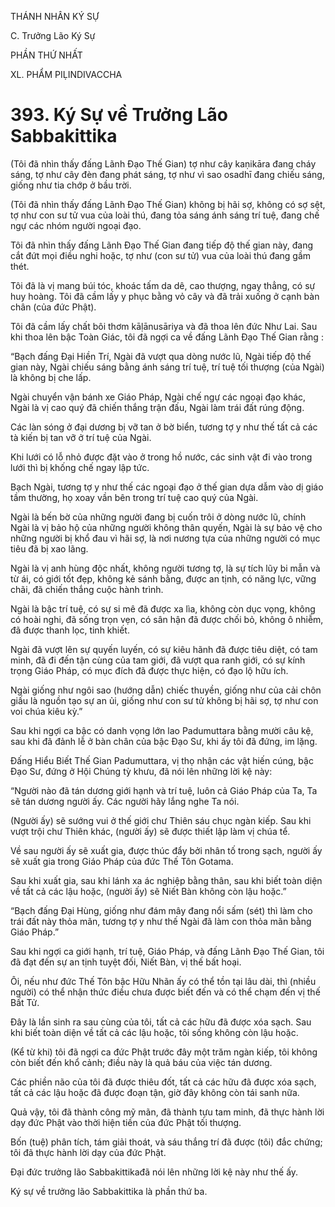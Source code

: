 THÁNH NHÂN KÝ SỰ

C. Trưởng Lão Ký Sự

PHẦN THỨ NHẤT

XL. PHẨM PIḶINDIVACCHA

# 393. Ký Sự về Trưởng Lão Sabbakittika

(Tôi đã nhìn thấy đấng Lãnh Đạo Thế Gian) tợ như cây kaṇikāra đang cháy sáng, tợ như cây đèn đang phát sáng, tợ như vì sao osadhī đang chiếu sáng, giống như tia chớp ở bầu trời.

(Tôi đã nhìn thấy đấng Lãnh Đạo Thế Gian) không bị hãi sợ, không có sợ sệt, tợ như con sư tử vua của loài thú, đang tỏa sáng ánh sáng trí tuệ, đang chế ngự các nhóm người ngoại đạo.

Tôi đã nhìn thấy đấng Lãnh Đạo Thế Gian đang tiếp độ thế gian này, đang cắt đứt mọi điều nghi hoặc, tợ như (con sư tử) vua của loài thú đang gầm thét.

Tôi đã là vị mang búi tóc, khoác tấm da dê, cao thượng, ngay thẳng, có sự huy hoàng. Tôi đã cầm lấy y phục bằng vỏ cây và đã trải xuống ở cạnh bàn chân (của đức Phật).

Tôi đã cầm lấy chất bôi thơm kāḷānusāriya và đã thoa lên đức Như Lai. Sau khi thoa lên bậc Toàn Giác, tôi đã ngợi ca về đấng Lãnh Đạo Thế Gian rằng :

“Bạch đấng Đại Hiền Trí, Ngài đã vượt qua dòng nước lũ, Ngài tiếp độ thế gian này, Ngài chiếu sáng bằng ánh sáng trí tuệ, trí tuệ tối thượng (của Ngài) là không bị che lấp.

Ngài chuyển vận bánh xe Giáo Pháp, Ngài chế ngự các ngoại đạo khác, Ngài là vị cao quý đã chiến thắng trận đấu, Ngài làm trái đất rúng động.

Các làn sóng ở đại dương bị vỡ tan ở bờ biển, tương tợ y như thế tất cả các tà kiến bị tan vỡ ở trí tuệ của Ngài.

Khi lưới có lỗ nhỏ được đặt vào ở trong hồ nước, các sinh vật đi vào trong lưới thì bị khống chế ngay lập tức.

Bạch Ngài, tương tợ y như thế các ngoại đạo ở thế gian dựa dẫm vào dị giáo tầm thường, họ xoay vần bên trong trí tuệ cao quý của Ngài.

Ngài là bến bờ của những người đang bị cuốn trôi ở dòng nước lũ, chính Ngài là vị bảo hộ của những người không thân quyến, Ngài là sự bảo vệ cho những người bị khổ đau vì hãi sợ, là nơi nương tựa của những người có mục tiêu đã bị xao lãng.

Ngài là vị anh hùng độc nhất, không người tương tợ, là sự tích lũy bi mẫn và từ ái, có giới tốt đẹp, không kẻ sánh bằng, được an tịnh, có năng lực, vững chãi, đã chiến thắng cuộc hành trình.

Ngài là bậc trí tuệ, có sự si mê đã được xa lìa, không còn dục vọng, không có hoài nghi, đã sống trọn vẹn, có sân hận đã được chối bỏ, không ô nhiễm, đã được thanh lọc, tinh khiết.

Ngài đã vượt lên sự quyến luyến, có sự kiêu hãnh đã được tiêu diệt, có tam minh, đã đi đến tận cùng của tam giới, đã vượt qua ranh giới, có sự kính trọng Giáo Pháp, có mục đích đã được thực hiện, có đạo lộ hữu ích.

Ngài giống như ngôi sao (hướng dẫn) chiếc thuyền, giống như của cải chôn giấu là nguồn tạo sự an ủi, giống như con sư tử không bị hãi sợ, tợ như con voi chúa kiêu kỳ.”

Sau khi ngợi ca bậc có danh vọng lớn lao Padumuttara bằng mười câu kệ, sau khi đã đảnh lễ ở bàn chân của bậc Đạo Sư, khi ấy tôi đã đứng, im lặng.

Đấng Hiểu Biết Thế Gian Padumuttara, vị thọ nhận các vật hiến cúng, bậc Đạo Sư, đứng ở Hội Chúng tỳ khưu, đã nói lên những lời kệ này:

“Người nào đã tán dương giới hạnh và trí tuệ, luôn cả Giáo Pháp của Ta, Ta sẽ tán dương người ấy. Các người hãy lắng nghe Ta nói.

(Người ấy) sẽ sướng vui ở thế giới chư Thiên sáu chục ngàn kiếp. Sau khi vượt trội chư Thiên khác, (người ấy) sẽ được thiết lập làm vị chúa tể.

Về sau người ấy sẽ xuất gia, được thúc đẩy bởi nhân tố trong sạch, người ấy sẽ xuất gia trong Giáo Pháp của đức Thế Tôn Gotama.

Sau khi xuất gia, sau khi lánh xa ác nghiệp bằng thân, sau khi biết toàn diện về tất cả các lậu hoặc, (người ấy) sẽ Niết Bàn không còn lậu hoặc.”

“Bạch đấng Đại Hùng, giống như đám mây đang nổi sấm (sét) thì làm cho trái đất này thỏa mãn, tương tợ y như thế Ngài đã làm con thỏa mãn bằng Giáo Pháp.”

Sau khi ngợi ca giới hạnh, trí tuệ, Giáo Pháp, và đấng Lãnh Đạo Thế Gian, tôi đã đạt đến sự an tịnh tuyệt đối, Niết Bàn, vị thế bất hoại.

Ôi, nếu như đức Thế Tôn bậc Hữu Nhãn ấy có thể tồn tại lâu dài, thì (nhiều người) có thể nhận thức điều chưa được biết đến và có thể chạm đến vị thế Bất Tử.

Đây là lần sinh ra sau cùng của tôi, tất cả các hữu đã được xóa sạch. Sau khi biết toàn diện về tất cả các lậu hoặc, tôi sống không còn lậu hoặc.

(Kể từ khi) tôi đã ngợi ca đức Phật trước đây một trăm ngàn kiếp, tôi không còn biết đến khổ cảnh; điều này là quả báu của việc tán dương.

Các phiền não của tôi đã được thiêu đốt, tất cả các hữu đã được xóa sạch, tất cả các lậu hoặc đã được đoạn tận, giờ đây không còn tái sanh nữa.

Quả vậy, tôi đã thành công mỹ mãn, đã thành tựu tam minh, đã thực hành lời dạy đức Phật vào thời hiện tiền của đức Phật tối thượng.

Bốn (tuệ) phân tích, tám giải thoát, và sáu thắng trí đã được (tôi) đắc chứng; tôi đã thực hành lời dạy của đức Phật.

Đại đức trưởng lão Sabbakittikađã nói lên những lời kệ này như thế ấy.

Ký sự về trưởng lão Sabbakittika là phần thứ ba.
